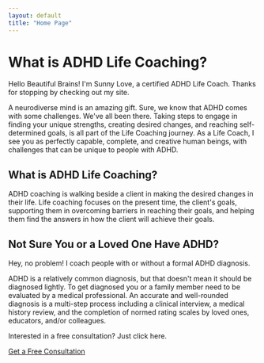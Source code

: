 ```yaml
---
layout: default
title: "Home Page"
---
```


# What is ADHD Life Coaching?

Hello Beautiful Brains! I'm Sunny Love, a certified ADHD Life Coach. Thanks for stopping by checking out my site. 

A neurodiverse mind is an amazing gift. Sure, we know that ADHD comes with some challenges. We've all been there. Taking steps to engage in finding your unique strengths, creating desired changes, and reaching self-determined goals, is all part of the Life Coaching journey. As a Life Coach, I see you as perfectly capable, complete, and creative human beings, with challenges that can be unique to people with ADHD. 

## What is ADHD Life Coaching?

ADHD coaching is walking beside a client in making the desired changes in their life. Life coaching focuses on the present time, the client's goals, supporting them in overcoming barriers in reaching their goals, and helping them find the answers in how the client will achieve their goals. 

## Not Sure You or a Loved One Have ADHD? 

Hey, no problem! I coach people with or without a formal ADHD diagnosis. 

ADHD is a relatively common diagnosis, but that doesn't mean it should be diagnosed lightly. To get diagnosed you or a family member need to be evaluated by a medical professional. An accurate and well-rounded diagnosis is a multi-step process including a clinical interview, a medical history review, and the completion of normed rating scales by loved ones, educators, and/or colleagues. 

Interested in a free consultation? Just click here. 

<a type="button" class="btn btn-primary btn-lg" href="mailto:foo@bar.com?subject=Free Consultation Inquiry">Get a Free Consultation</a>